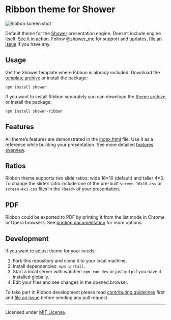 # Ribbon theme for Shower

![Ribbon screen shot](../../../../../../../../diaporamas/slides-sciencespo\_files/rmdshower/node\_modules/shower-ribbon/package/pictures/canvas.png)

Default theme for the [Shower](https://github.com/shower/shower/) presentation engine. Doesn’t include engine itself. [See it in action](http://shwr.me/shower/themes/ribbon/). Follow [@shower\_me](https://twitter.com/shower\_me) for support and updates, [file an issue](https://github.com/shower/shower/issues/new) if you have any.

## Usage

Get the Shower template where Ribbon is already included. Download the [template archive](http://shwr.me/shower.zip) or install the package:

```
npm install shower
```

If you want to install Ribbon separately you can download the [theme archive](http://shwr.me/ribbon.zip) or install the package:

```
npm install shower-ribbon
```

## Features

All theme’s features are demonstrated in the [index.html](../../../../../../../../diaporamas/slides-sciencespo\_files/rmdshower/node\_modules/shower-ribbon/package/index.html) file. Use it as a reference while building your presentation. See more detailed [features overview](https://github.com/shower/shower/blob/master/docs/features-en.md).

## Ratios

Ribbon theme supports two slide ratios: wide 16×10 (default) and taller 4×3. To change the slide’s ratio include one of the pre-built `screen-16x10.css` or `screen-4x3.css` files in the `<head>` of your presentation.

## PDF

Ribbon could be exported to PDF by printing it from the list mode in Chrome or Opera browsers. See [printing documentation](https://github.com/shower/shower/blob/master/docs/printing-en.md) for more options.

## Development

If you want to adjust theme for your needs:

1. Fork this repository and clone it to your local machine.
2. Install dependencies: `npm install`.
3. Start a local server with watcher: `npm run dev` or just `gulp` if you have it installed globally.
4. Edit your files and see changes in the opened browser.

To take part in Ribbon development please read [contributing guidelines](../../../../../../../../diaporamas/slides-sciencespo\_files/rmdshower/node\_modules/shower-ribbon/package/CONTRIBUTING.md) first and [file an issue](https://github.com/shower/shower/issues/new) before sending any pull request.

***

Licensed under [MIT License](license.md).
